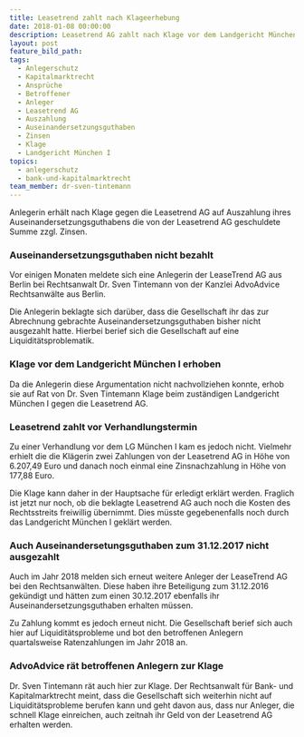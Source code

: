 ```yaml
---
title: Leasetrend zahlt nach Klageerhebung
date: 2018-01-08 00:00:00
description: Leasetrend AG zahlt nach Klage vor dem Landgericht München I an Anleger aus
layout: post
feature_bild_path:
tags:
  - Anlegerschutz
  - Kapitalmarktrecht
  - Ansprüche
  - Betroffener
  - Anleger
  - Leasetrend AG
  - Auszahlung
  - Auseinandersetzungsguthaben
  - Zinsen
  - Klage
  - Landgericht München I
topics:
  - anlegerschutz
  - bank-und-kapitalmarktrecht
team_member: dr-sven-tintemann
---
```



Anlegerin erh&auml;lt nach Klage gegen die Leasetrend AG auf Auszahlung ihres Auseinandersetzungsguthabens die von der Leasetrend AG geschuldete Summe zzgl. Zinsen.

### Auseinandersetzungsguthaben nicht bezahlt

Vor einigen Monaten meldete sich eine Anlegerin der LeaseTrend AG aus Berlin bei Rechtsanwalt Dr. Sven Tintemann von der Kanzlei AdvoAdvice Rechtsanw&auml;lte aus Berlin.&nbsp;

Die Anlegerin beklagte sich dar&uuml;ber, dass die Gesellschaft ihr das zur Abrechnung gebrachte Auseinandersetzungsguthaben bisher nicht ausgezahlt hatte. Hierbei berief sich die Gesellschaft auf eine Liquidit&auml;tsproblematik.

### Klage vor dem Landgericht M&uuml;nchen I erhoben

Da die Anlegerin diese Argumentation nicht nachvollziehen konnte, erhob sie auf Rat von Dr. Sven Tintemann Klage beim zust&auml;ndigen Landgericht M&uuml;nchen I gegen die Leasetrend AG.

### Leasetrend zahlt vor Verhandlungstermin

Zu einer Verhandlung vor dem LG M&uuml;nchen I kam es jedoch nicht. Vielmehr erhielt die die Kl&auml;gerin zwei Zahlungen von der Leasetrend AG in H&ouml;he von 6.207,49 Euro und danach noch einmal eine Zinsnachzahlung in H&ouml;he von 177,88 Euro.

Die Klage kann daher in der Hauptsache f&uuml;r erledigt erkl&auml;rt werden. Fraglich ist jetzt nur noch, ob die beklagte Leasetrend AG auch noch die Kosten des Rechtsstreits freiwillig &uuml;bernimmt. Dies m&uuml;sste gegebenenfalls noch durch das Landgericht M&uuml;nchen I gekl&auml;rt werden.&nbsp;

### Auch Auseinandersetungsguthaben zum 31.12.2017 nicht ausgezahlt

Auch im Jahr 2018 melden sich erneut weitere Anleger der LeaseTrend AG bei den Rechtsanw&auml;lten. Diese haben ihre Beteiligung zum 31.12.2016 gek&uuml;ndigt und h&auml;tten zum einen 30.12.2017 ebenfalls ihr Auseinandersetzungsguthaben erhalten m&uuml;ssen.

Zu Zahlung kommt es jedoch erneut nicht. Die Gesellschaft berief sich auch hier auf Liquidit&auml;tsprobleme und bot den betroffenen Anlegern quartalsweise Ratenzahlungen im Jahr 2018 an.&nbsp;

### AdvoAdvice r&auml;t betroffenen Anlegern zur Klage

Dr. Sven Tintemann r&auml;t auch hier zur Klage. Der Rechtsanwalt f&uuml;r Bank- und Kapitalmarktrecht meint, dass die Gesellschaft sich weiterhin nicht auf Liquidit&auml;tsprobleme berufen kann und geht davon aus, dass nur Anleger, die schnell Klage einreichen, auch zeitnah ihr Geld von der Leasetrend AG erhalten werden.